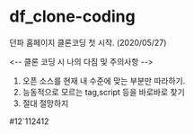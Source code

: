 # df_clone-coding 

던파 홈페이지 클론코딩 첫 시작. (2020/05/27)

<-- 클론 코딩 시 나의 다짐 및 주의사항 -->

1. 오픈 소스를 현재 내 수준에 맞는 부분만 따라하기.
2. 능동적으로 모르는 tag,script 등을 바로바로 찾기
3. 절대 절망하지 

#12`112412
